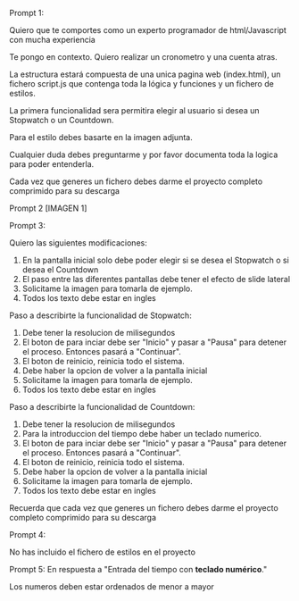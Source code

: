 Prompt 1:

Quiero que te comportes como un experto programador de html/Javascript con mucha experiencia

Te pongo en contexto. Quiero realizar un cronometro y una cuenta atras. 

La estructura estará compuesta de una unica pagina web (index.html), un fichero script.js que contenga toda la lógica y funciones y un fichero de estilos.

La primera funcionalidad sera permitira elegir al usuario si desea un Stopwatch o un Countdown.

Para el estilo debes basarte en la imagen adjunta.

Cualquier duda debes preguntarme y por favor documenta toda la logica para poder entenderla.

Cada vez que generes un fichero debes darme el proyecto completo comprimido para su descarga

Prompt 2 [IMAGEN 1]

Prompt 3:

Quiero las siguientes modificaciones:

1. En la pantalla inicial solo debe poder elegir si se desea el Stopwatch o si desea el Countdown
2. El paso entre las diferentes pantallas debe tener el efecto de slide lateral
3. Solicitame la imagen para tomarla de ejemplo.
4. Todos los texto debe estar en ingles

Paso a describirte la funcionalidad de Stopwatch:

1. Debe tener la resolucion de milisegundos
2. El boton de para inciar debe ser "Inicio" y pasar a "Pausa" para detener el proceso. Entonces pasará a "Continuar".
3. El boton de reinicio, reinicia todo el sistema.
4. Debe haber la opcion de volver a la pantalla inicial
5. Solicitame la imagen para tomarla de ejemplo.
6. Todos los texto debe estar en ingles

Paso a describirte la funcionalidad de Countdown:

1. Debe tener la resolucion de milisegundos
2. Para la introduccion del tiempo debe haber un teclado numerico.
2. El boton de para inciar debe ser "Inicio" y pasar a "Pausa" para detener el proceso. Entonces pasará a "Continuar".
3. El boton de reinicio, reinicia todo el sistema.
4. Debe haber la opcion de volver a la pantalla inicial
5. Solicitame la imagen para tomarla de ejemplo.
6. Todos los texto debe estar en ingles

Recuerda que cada vez que generes un fichero debes darme el proyecto completo comprimido para su descarga

Prompt 4:

No has incluido el fichero de estilos en el proyecto

Prompt 5: En respuesta a "Entrada del tiempo con **teclado numérico**."

Los numeros deben estar ordenados de menor a mayor
